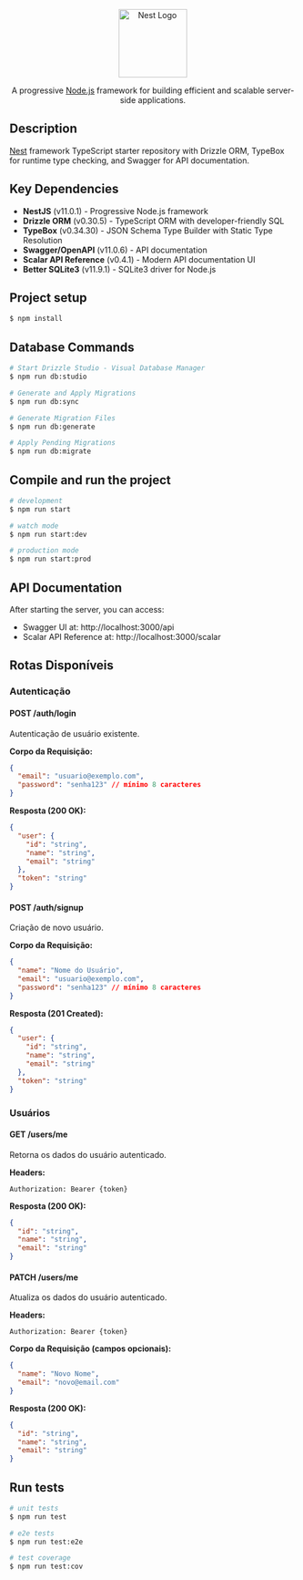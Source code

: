 <p align="center">
  <a href="http://nestjs.com/" target="blank"><img src="https://nestjs.com/img/logo-small.svg" width="120" alt="Nest Logo" /></a>
</p>

<p align="center">A progressive <a href="http://nodejs.org" target="_blank">Node.js</a> framework for building efficient and scalable server-side applications.</p>

## Description

[Nest](https://github.com/nestjs/nest) framework TypeScript starter repository with Drizzle ORM, TypeBox for runtime type checking, and Swagger for API documentation.

## Key Dependencies

- **NestJS** (v11.0.1) - Progressive Node.js framework
- **Drizzle ORM** (v0.30.5) - TypeScript ORM with developer-friendly SQL
- **TypeBox** (v0.34.30) - JSON Schema Type Builder with Static Type Resolution
- **Swagger/OpenAPI** (v11.0.6) - API documentation
- **Scalar API Reference** (v0.4.1) - Modern API documentation UI
- **Better SQLite3** (v11.9.1) - SQLite3 driver for Node.js

## Project setup

```bash
$ npm install
```

## Database Commands

```bash
# Start Drizzle Studio - Visual Database Manager
$ npm run db:studio

# Generate and Apply Migrations
$ npm run db:sync

# Generate Migration Files
$ npm run db:generate

# Apply Pending Migrations
$ npm run db:migrate
```

## Compile and run the project

```bash
# development
$ npm run start

# watch mode
$ npm run start:dev

# production mode
$ npm run start:prod
```

## API Documentation

After starting the server, you can access:
- Swagger UI at: http://localhost:3000/api
- Scalar API Reference at: http://localhost:3000/scalar

## Rotas Disponíveis

### Autenticação

#### POST /auth/login
Autenticação de usuário existente.

**Corpo da Requisição:**
```json
{
  "email": "usuario@exemplo.com",
  "password": "senha123" // mínimo 8 caracteres
}
```

**Resposta (200 OK):**
```json
{
  "user": {
    "id": "string",
    "name": "string",
    "email": "string"
  },
  "token": "string"
}
```

#### POST /auth/signup
Criação de novo usuário.

**Corpo da Requisição:**
```json
{
  "name": "Nome do Usuário",
  "email": "usuario@exemplo.com",
  "password": "senha123" // mínimo 8 caracteres
}
```

**Resposta (201 Created):**
```json
{
  "user": {
    "id": "string",
    "name": "string",
    "email": "string"
  },
  "token": "string"
}
```

### Usuários

#### GET /users/me
Retorna os dados do usuário autenticado.

**Headers:**
```
Authorization: Bearer {token}
```

**Resposta (200 OK):**
```json
{
  "id": "string",
  "name": "string",
  "email": "string"
}
```

#### PATCH /users/me
Atualiza os dados do usuário autenticado.

**Headers:**
```
Authorization: Bearer {token}
```

**Corpo da Requisição (campos opcionais):**
```json
{
  "name": "Novo Nome",
  "email": "novo@email.com"
}
```

**Resposta (200 OK):**
```json
{
  "id": "string",
  "name": "string",
  "email": "string"
}
```

## Run tests

```bash
# unit tests
$ npm run test

# e2e tests
$ npm run test:e2e

# test coverage
$ npm run test:cov
```

